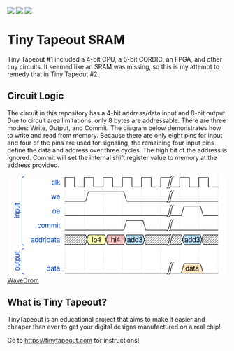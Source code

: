 ![](../../workflows/gds/badge.svg) ![](../../workflows/docs/badge.svg) ![](../../workflows/test/badge.svg)

# Tiny Tapeout SRAM

Tiny Tapeout #1 included a 4-bit CPU, a 6-bit CORDIC, an FPGA, and other tiny
circuits.  It seemed like an SRAM was missing, so this is my attempt to remedy
that in Tiny Tapeout #2.

## Circuit Logic

The circuit in this repository has a 4-bit address/data input and 8-bit output.
Due to circuit area limitations, only 8 bytes are addressable.  There are three
modes: Write, Output, and Commit.  The diagram below demonstrates how to write
and read from memory.  Because there are only eight pins for input and four of
the pins are used for signaling, the remaining four input pins define the data
and address over three cycles.  The high bit of the address is ignored.  Commit
will set the internal shift register value to memory at the address provided.

![8x8 SRAM](./sram_8b_8_1rw.svg)[WaveDrom](https://wavedrom.com/editor.html?%7Bsignal%3A%20%5B%5B%27input%27%2C%0A%20%20%7Bname%3A%20%20%20%20%20%20%20%27clk%27%2C%20wave%3A%20%27p....%7C..%27%7D%2C%0A%20%20%7Bname%3A%20%20%20%20%20%20%20%20%27we%27%2C%20wave%3A%20%2701.0.%7C..%27%7D%2C%0A%20%20%7Bname%3A%20%20%20%20%20%20%20%20%27oe%27%2C%20wave%3A%20%270....%7C10%27%7D%2C%0A%20%20%7Bname%3A%20%20%20%20%27commit%27%2C%20wave%3A%20%270..10%7C..%27%7D%2C%0A%20%20%7Bname%3A%20%27addr%7Cdata%27%2C%20wave%3A%20%27x395x%7C5x%27%2C%20data%3A%20%5B%27lo4%27%2C%20%27hi4%27%2C%20%27add3%27%2C%20%27add3%27%5D%7D%2C%0A%20%20%5D%2C%5B%27output%27%2C%7B%7D%2C%0A%20%20%7Bname%3A%20%20%20%20%20%20%27data%27%2C%20wave%3A%20%270....%7C40%27%2C%20data%3A%20%5B%27data%27%5D%7D%0A%20%20%5D%5D%2C%0A%7D)

## What is Tiny Tapeout?

TinyTapeout is an educational project that aims to make it easier and cheaper
than ever to get your digital designs manufactured on a real chip!

Go to https://tinytapeout.com for instructions!

